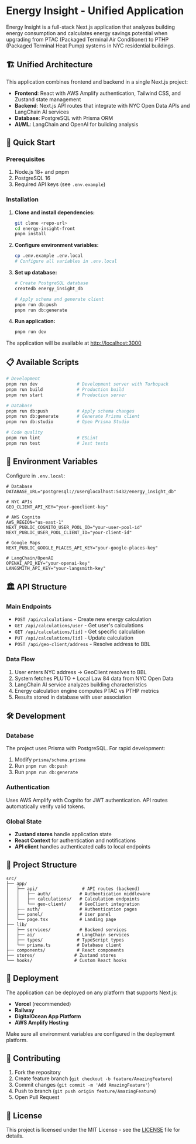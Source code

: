 # Energy Insight - Unified Application

Energy Insight is a full-stack Next.js application that analyzes building energy consumption and calculates energy savings potential when upgrading from PTAC (Packaged Terminal Air Conditioner) to PTHP (Packaged Terminal Heat Pump) systems in NYC residential buildings.

## 🏗️ Unified Architecture

This application combines frontend and backend in a single Next.js project:

- **Frontend**: React with AWS Amplify authentication, Tailwind CSS, and Zustand state management
- **Backend**: Next.js API routes that integrate with NYC Open Data APIs and LangChain AI services
- **Database**: PostgreSQL with Prisma ORM
- **AI/ML**: LangChain and OpenAI for building analysis

## 🚀 Quick Start

### Prerequisites

1. Node.js 18+ and pnpm
2. PostgreSQL 16
3. Required API keys (see `.env.example`)

### Installation

1. **Clone and install dependencies:**
   ```bash
   git clone <repo-url>
   cd energy-insight-front
   pnpm install
   ```

2. **Configure environment variables:**
   ```bash
   cp .env.example .env.local
   # Configure all variables in .env.local
   ```

3. **Set up database:**
   ```bash
   # Create PostgreSQL database
   createdb energy_insight_db
   
   # Apply schema and generate client
   pnpm run db:push
   pnpm run db:generate
   ```

4. **Run application:**
   ```bash
   pnpm run dev
   ```

The application will be available at [http://localhost:3000](http://localhost:3000)

## 📋 Available Scripts

```bash
# Development
pnpm run dev               # Development server with Turbopack
pnpm run build             # Production build
pnpm run start             # Production server

# Database
pnpm run db:push           # Apply schema changes
pnpm run db:generate       # Generate Prisma client
pnpm run db:studio         # Open Prisma Studio

# Code quality
pnpm run lint              # ESLint
pnpm run test              # Jest tests
```

## 🔧 Environment Variables

Configure in `.env.local`:

```env
# Database
DATABASE_URL="postgresql://user@localhost:5432/energy_insight_db"

# NYC APIs
GEO_CLIENT_API_KEY="your-geoclient-key"

# AWS Cognito
AWS_REGION="us-east-1"
NEXT_PUBLIC_COGNITO_USER_POOL_ID="your-user-pool-id"
NEXT_PUBLIC_USER_POOL_CLIENT_ID="your-client-id"

# Google Maps
NEXT_PUBLIC_GOOGLE_PLACES_API_KEY="your-google-places-key"

# LangChain/OpenAI
OPENAI_API_KEY="your-openai-key"
LANGSMITH_API_KEY="your-langsmith-key"
```

## 🏛️ API Structure

### Main Endpoints

- `POST /api/calculations` - Create new energy calculation
- `GET /api/calculations/user` - Get user's calculations
- `GET /api/calculations/[id]` - Get specific calculation
- `PUT /api/calculations/[id]` - Update calculation
- `POST /api/geo-client/address` - Resolve address to BBL

### Data Flow

1. User enters NYC address → GeoClient resolves to BBL
2. System fetches PLUTO + Local Law 84 data from NYC Open Data
3. LangChain AI service analyzes building characteristics
4. Energy calculation engine computes PTAC vs PTHP metrics
5. Results stored in database with user association

## 🛠️ Development

### Database

The project uses Prisma with PostgreSQL. For rapid development:

1. Modify `prisma/schema.prisma`
2. Run `pnpm run db:push`
3. Run `pnpm run db:generate`

### Authentication

Uses AWS Amplify with Cognito for JWT authentication. API routes automatically verify valid tokens.

### Global State

- **Zustand stores** handle application state
- **React Context** for authentication and notifications
- **API client** handles authenticated calls to local endpoints

## 📁 Project Structure

```
src/
├── app/
│   ├── api/                 # API routes (backend)
│   │   ├── auth/           # Authentication middleware
│   │   ├── calculations/   # Calculation endpoints
│   │   └── geo-client/     # GeoClient integration
│   ├── auth/               # Authentication pages
│   ├── panel/              # User panel
│   └── page.tsx            # Landing page
├── lib/
│   ├── services/           # Backend services
│   ├── ai/                # LangChain services
│   ├── types/             # TypeScript types
│   └── prisma.ts          # Database client
├── components/            # React components
├── stores/               # Zustand stores
└── hooks/                # Custom React hooks
```

## 🚢 Deployment

The application can be deployed on any platform that supports Next.js:

- **Vercel** (recommended)
- **Railway**
- **DigitalOcean App Platform**
- **AWS Amplify Hosting**

Make sure all environment variables are configured in the deployment platform.

## 🤝 Contributing

1. Fork the repository
2. Create feature branch (`git checkout -b feature/AmazingFeature`)
3. Commit changes (`git commit -m 'Add AmazingFeature'`)
4. Push to branch (`git push origin feature/AmazingFeature`)
5. Open Pull Request

## 📄 License

This project is licensed under the MIT License - see the [LICENSE](LICENSE) file for details.
